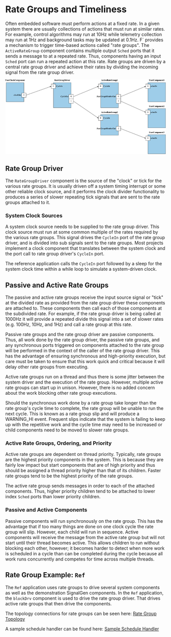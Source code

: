 # Rate Groups and Timeliness

Often embedded software must perform actions at a fixed rate. In a given system there are usually collections of actions
that must run at similar rates. For example, control algorithms may run at 10Hz while telemetry collection may run at
1Hz and background tasks may be updated at 0.1Hz. F´ provides a mechanism to trigger time-based actions called "rate
groups". The `ActiveRateGroup` component contains multiple output `Sched` ports that it sends a message to at a repeated
rate. Thus, components having an input `Sched` port can run a repeated action at this rate. Rate groups are driven by a
central rate group driver and achieve their rates by dividing the incoming signal from the rate group driver.

![Rate Groups](./img/rate_group.png)

## Rate Group Driver

The `RateGroupDriver` component is the source of the "clock" or tick for the various rate groups. It is usually driven
off a system timing interrupt or some other reliable clock source, and it performs the clock divider functionality to
produces a series of slower repeating tick signals that are sent to the rate groups attached to it.

### System Clock Sources

A system clock source needs to be supplied to the rate group driver. This clock source must run at some common multiple
of the rates required by the various rate groups. This signal drives the `CycleIn` port of the rate group driver, and is
divided into sub signals sent to the rate groups. Most projects implement a clock component that translates between the
system clock and the port call to rate group driver's `CycleIn` port.

The reference application calls the `CycleIn` port followed by a sleep for the system clock time within a while loop to
simulate a system-driven clock.

## Passive and Active Rate Groups

The passive and active rate groups receive the input source signal or "tick" at the divided rate as provided from the
rate group driver these components are attached to. These components then call each of those components at the
subdivided rate. For example, if the rate group driver is being called at 1000Hz it will provide a repeated divide this
signal into a set of slower rates (e.g. 100Hz, 10Hz, and 1Hz) and call a rate group at this rate.

Passive rate groups and the rate group driver are passive components.  Thus, all work done by the rate group driver, the
passive rate groups, and any synchronous ports triggered on components attached to the rate group will be performed in
the context of the caller of the rate group driver. This has the advantage of ensuring synchronous and high-priority
execution, but care must be taken to ensure that this work quick and critical because it will delay other rate groups
from executing.

Active rate groups run on a thread and thus there is some jitter between the system driver and the execution of the rate
group. However, multiple active rate groups can start up in unison.  However, there is no added concern about the work
blocking other rate group executions.

Should the synchronous work done by a rate group take longer than the rate group's cycle time to complete, the rate
group will be unable to run the next cycle. This is known as a rate group slip and will produce a WARNING_HI event.
Frequent slips indicate that the system is failing to keep up with the repetitive work and the cycle time may need to
be increased or child components need to be moved to slower rate groups.

### Active Rate Groups, Ordering, and Priority

Active rate groups are dependent on thread priority. Typically, rate groups are the highest priority components in the
system. This is because they are fairly low impact but start components that are of high priority and thus should be
assigned a thread priority higher than that of its children. Faster rate groups tend to be the highest priority of the
rate groups.

The active rate group sends messages in order to each of the attached components. Thus, higher priority children tend to
be attached to lower index `Sched` ports than lower priority children.

### Passive and Active Components

Passive components will run synchronously on the rate group. This has the advantage that if too many things are done on
one clock cycle the rate group will slip. However, each child will run in sequence. Active components will receive the
message from the active rate group but will not start until their thread becomes active. This allows children to run
without blocking each other, however; it becomes harder to detect when more work is scheduled in a cycle than can be
completed during the cycle because all work runs concurrently and competes for time across multiple threads.


## Rate Group Example: `Ref`

The `Ref` application uses rate groups to drive several system components as well as the demonstration SignalGen components.
In the `Ref` application, the `blockDrv` component is used to drive the rate group driver. That drives active rate groups
that then drive the components.

The topology connections for rate groups can be seen here:
[Rate Group Topology](https://github.com/nasa/fprime/blob/ddcb2ec138645da34cd4c67f250b67ee8bc67b26/Ref/Top/topology.fpp#L97-L124)

A sample schedule handler can be found here:
[Sample Schedule Handler](https://github.com/nasa/fprime/blob/ddcb2ec138645da34cd4c67f250b67ee8bc67b26/Ref/SignalGen/SignalGen.cpp#L98-L140)